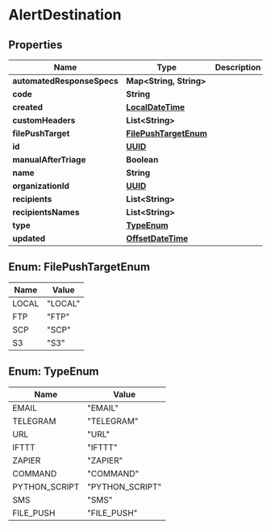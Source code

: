 
# AlertDestination

## Properties
Name | Type | Description | Notes
------------ | ------------- | ------------- | -------------
**automatedResponseSpecs** | **Map&lt;String, String&gt;** |  |  [optional]
**code** | **String** |  |  [optional]
**created** | [**LocalDateTime**](LocalDateTime.md) |  |  [optional]
**customHeaders** | **List&lt;String&gt;** |  |  [optional]
**filePushTarget** | [**FilePushTargetEnum**](#FilePushTargetEnum) |  |  [optional]
**id** | [**UUID**](UUID.md) |  |  [optional]
**manualAfterTriage** | **Boolean** |  |  [optional]
**name** | **String** |  |  [optional]
**organizationId** | [**UUID**](UUID.md) |  |  [optional]
**recipients** | **List&lt;String&gt;** |  |  [optional]
**recipientsNames** | **List&lt;String&gt;** |  |  [optional]
**type** | [**TypeEnum**](#TypeEnum) |  |  [optional]
**updated** | [**OffsetDateTime**](OffsetDateTime.md) |  |  [optional]


<a name="FilePushTargetEnum"></a>
## Enum: FilePushTargetEnum
Name | Value
---- | -----
LOCAL | &quot;LOCAL&quot;
FTP | &quot;FTP&quot;
SCP | &quot;SCP&quot;
S3 | &quot;S3&quot;


<a name="TypeEnum"></a>
## Enum: TypeEnum
Name | Value
---- | -----
EMAIL | &quot;EMAIL&quot;
TELEGRAM | &quot;TELEGRAM&quot;
URL | &quot;URL&quot;
IFTTT | &quot;IFTTT&quot;
ZAPIER | &quot;ZAPIER&quot;
COMMAND | &quot;COMMAND&quot;
PYTHON_SCRIPT | &quot;PYTHON_SCRIPT&quot;
SMS | &quot;SMS&quot;
FILE_PUSH | &quot;FILE_PUSH&quot;



